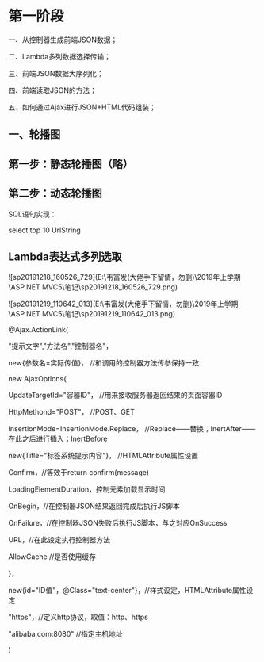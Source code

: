 # 第一阶段

一、从控制器生成前端JSON数据；

二、Lambda多列数据选择传输；

三、前端JSON数据大序列化；

四、前端读取JSON的方法；

五、如何通过Ajax进行JSON+HTML代码组装；

## 一、轮播图

## 第一步：静态轮播图（略）

## 第二步：动态轮播图

SQL语句实现：

select top 10 UrlString

## Lambda表达式多列选取

![sp20191218_160526_729](E:\韦富发(大佬手下留情，勿删)\2019年上学期\ASP.NET MVC5\笔记\sp20191218_160526_729.png)

![sp20191219_110642_013](E:\韦富发(大佬手下留情，勿删)\2019年上学期\ASP.NET MVC5\笔记\sp20191219_110642_013.png)



@Ajax.ActionLink(

"提示文字","方法名","控制器名"，

new{参数名=实际传值}， //和调用的控制器方法传参保持一致

new AjaxOptions{

UpdateTargetId="容器ID"， //用来接收服务器返回结果的页面容器ID

HttpMethond="POST"， //POST、GET

InsertionMode=InsertionMode.Replace， //Replace——替换；InertAfter——在此之后进行插入；InertBefore

new{Title="标签系统提示内容"}， //HTMLAttribute属性设置

Confirm，//等效于return confirm(message)

LoadingElementDuration，控制元素加载显示时间

OnBegin，//在控制器JSON结果返回完成后执行JS脚本

OnFailure，//在控制器JSON失败后执行JS脚本，与之对应OnSuccess

URL，//在此设定执行控制器方法

AllowCache  //是否使用缓存

}，

new{id="ID值"，@Class="text-center"}，//样式设定，HTMLAttribute属性设定

"https"，//定义http协议，取值：http、https

"alibaba.com:8080" //指定主机地址

)



